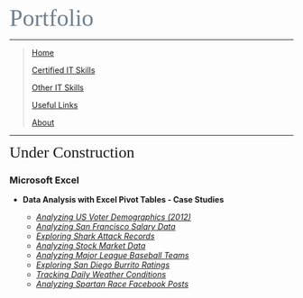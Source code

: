 <span style="font-family:Papyrus; font-size:3em; color:SlateGray;">Portfolio</span>

---

> [Home](index.md)
>
> [Certified IT Skills](certified_skills.md)
> 
> [Other IT Skills](other_skills.md)
> 
> [Useful Links](links.md)
> 
> [About](about.md)

---

<span style="font-family:Papyrus; font-size:2em;">Under Construction</span>
### Microsoft Excel

* **Data Analysis with Excel Pivot Tables - Case Studies**

  * _[Analyzing US Voter Demographics (2012)](https://1drv.ms/x/s!AjU6_8hHCMjkiAbPZ-CnSFurHYPT?e=wDLpM6)_
  * _[Analyzing San Francisco Salary Data](https://1drv.ms/u/s!AjU6_8hHCMjkiBLFRJOIGTFwe2h_?e=Yf3jlO)_
  * _[Exploring Shark Attack Records](https://1drv.ms/x/s!AjU6_8hHCMjkiAiB1ELfRDFq9yQY?e=lcJUCb)_
  * _[Analyzing Stock Market Data](https://1drv.ms/x/s!AjU6_8hHCMjkiAmb1qxQX3g8X2nF?e=MPHu4V)_
  * _[Analyzing Major League Baseball Teams](https://1drv.ms/x/s!AjU6_8hHCMjkiAfjIZnhRd87IIyB?e=I2Z7xt)_
  * _[Exploring San Diego Burrito Ratings](https://1drv.ms/x/s!AjU6_8hHCMjkiAwEiASxq55YaQBo?e=Nua2J9)_
  * _[Tracking Daily Weather Conditions](https://1drv.ms/x/s!AjU6_8hHCMjkiAtiKI1HAiTSGxK3?e=yWXEqL)_
  * _[Analyzing Spartan Race Facebook Posts](https://1drv.ms/x/s!AjU6_8hHCMjkiA09gUfbZwIhS8EL?e=K5PmKg)_
